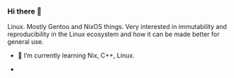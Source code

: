 ### Hi there 👋
 Linux. Mostly Gentoo and NixOS things.
Very interested in immutability and reproducibility in the Linux ecosystem and how it can be made better for general use.

- 🌱 I’m currently learning Nix, C++, Linux.


- <!--
**viaee/viaee** is a ✨ _special_ ✨ repository because its `README.md` (this file) appears on your GitHub profile.

Here are some ideas to get you started:

- 🔭 I’m currently working on ...
- 🌱 I’m currently learning ...
- 👯 I’m looking to collaborate on ...
- 🤔 I’m looking for help with ...
- 💬 Ask me about ...
- 📫 How to reach me: ...
- 😄 Pronouns: ...
- ⚡ Fun fact: ...
-->
